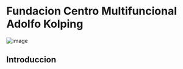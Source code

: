 # Fundacion Centro Multifuncional Adolfo Kolping
![image](https://avatars.githubusercontent.com/u/158533819?s=200&v=4)
##  Introduccion



